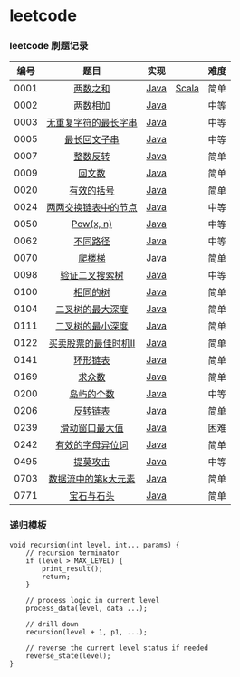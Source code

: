 # leetcode

### leetcode 刷题记录

| 编号 |                             题目                             |                    实现                    |                                              | 难度 |
| :--: | :----------------------------------------------------------: | :----------------------------------------: | :------------------------------------------: | :--: |
| 0001 |    [两数之和](https://leetcode-cn.com/problems/two-sum/)     | [Java](java-solution/src/t0001/Main.java)  | [Scala](scala-solution/src/s0001/Main.scala) | 简单 |
| 0002 | [两数相加](https://leetcode-cn.com/problems/add-two-numbers/) | [Java](java-solution/src/t0002/Main.java)  |                                              | 中等 |
| 0003 | [无重复字符的最长字串](<https://leetcode-cn.com/problems/longest-substring-without-repeating-characters/>) | [Java](java-solutionj/src/t0003/Main.java) |                                              | 中等 |
| 0005 | [最长回文子串](https://leetcode-cn.com/problems/longest-palindromic-substring/) | [Java](java-solution/src/t0005/Main.java)  |                                              | 中等 |
| 0007 | [整数反转](https://leetcode-cn.com/problems/reverse-integer/) | [Java](java-solution/src/t0007/Main.java)  |                                              | 简单 |
| 0009 | [回文数](https://leetcode-cn.com/problems/palindrome-number/) | [Java](java-solution/src/t0009/Main.java)  |                                              | 简单 |
| 0020 | [有效的括号](https://leetcode-cn.com/problems/valid-parentheses/) | [Java](java-solution/src/t0020/Main.java)  |                                              | 简单 |
| 0024 | [两两交换链表中的节点](https://leetcode-cn.com/problems/swap-nodes-in-pairs/) | [Java](java-solution/src/t0024/Main.java)  |                                              | 中等 |
| 0050 |    [Pow(x, n)](https://leetcode-cn.com/problems/powx-n/)     | [Java](java-solution/src/t0050/Main.java)  |                                              | 中等 |
| 0062 | [不同路径](https://leetcode-cn.com/problems/unique-paths/submissions/) | [Java](java-solution/src/t0062/Main.java)  |                                              | 中等 |
| 0070 | [爬楼梯](https://leetcode-cn.com/problems/climbing-stairs/)  | [Java](java-solution/src/t0070/Main.java)  |                                              | 简单 |
| 0098 | [验证二叉搜索树](https://leetcode-cn.com/problems/validate-binary-search-tree/) | [Java](java-solution/src/t0098/Main.java)  |                                              | 中等 |
| 0100 |   [相同的树](https://leetcode-cn.com/problems/same-tree/)    | [Java](java-solution/src/t0100/Main.java)  |                                              | 简单 |
| 0104 | [二叉树的最大深度](https://leetcode-cn.com/problems/maximum-depth-of-binary-tree/) | [Java](java-solution/src/t0104/Main.java)  |                                              | 简单 |
| 0111 | [二叉树的最小深度](https://leetcode-cn.com/problems/minimum-depth-of-binary-tree/) | [Java](java-solution/src/t0111/Main.java)  |                                              | 简单 |
| 0122 | [买卖股票的最佳时机II](https://leetcode-cn.com/problems/best-time-to-buy-and-sell-stock-ii/) | [Java](java-solution/src/t0122/Main.java)  |                                              | 简单 |
| 0141 | [环形链表](https://leetcode-cn.com/problems/linked-list-cycle/) | [Java](java-solution/src/t0141/Main.java)  |                                              | 简单 |
| 0169 | [求众数](https://leetcode-cn.com/problems/majority-element/) | [Java](java-solution/src/t0169/Main.java)  |                                              | 简单 |
| 0200 | [岛屿的个数](https://leetcode-cn.com/problems/number-of-islands/) | [Java](java-solution/src/t0200/Main.java)  |                                              | 中等 |
| 0206 | [反转链表](https://leetcode-cn.com/problems/reverse-linked-list/) | [Java](java-solution/src/t0206/Main.java)  |                                              | 简单 |
| 0239 | [滑动窗口最大值](https://leetcode-cn.com/problems/sliding-window-maximum/) | [Java](java-solution/src/t0239/Main.java)  |                                              | 困难 |
| 0242 | [有效的字母异位词](https://leetcode-cn.com/problems/valid-anagram/) | [Java](java-solution/src/t0242/Main.java)  |                                              | 简单 |
| 0495 | [提莫攻击](https://leetcode-cn.com/problems/teemo-attacking) | [Java](java-solution/src/t0495/Main.java)  |                                              | 中等 |
| 0703 | [数据流中的第k大元素](https://leetcode-cn.com/problems/kth-largest-element-in-a-stream/) | [Java](java-solution/src/t0703/Main.java)  |                                              | 简单 |
| 0771 | [宝石与石头](https://leetcode-cn.com/problems/jewels-and-stones/) | [Java](java-solution/src/t0771/Main.java)  |                                              | 简单 |

### 递归模板

```Text
void recursion(int level, int... params) {
    // recursion terminator
    if (level > MAX_LEVEL) {
        print_result();
    	return;
    }
    
    // process logic in current level
    process_data(level, data ...);
    
    // drill down
    recursion(level + 1, p1, ...);
    
    // reverse the current level status if needed
    reverse_state(level);
}
```